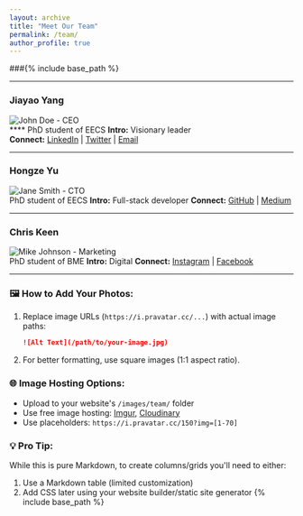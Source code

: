```yaml
---
layout: archive
title: "Meet Our Team"
permalink: /team/
author_profile: true
---
```


###{% include base_path %}



---

### Jiayao Yang 
![John Doe - CEO](https://i.pravatar.cc/150?img=1)  
**** PhD student of EECS 
**Intro:** Visionary leader  
**Connect:** [LinkedIn](#) | [Twitter](#) | [Email](#)

---

### Hongze Yu  
![Jane Smith - CTO](https://i.pravatar.cc/150?img=2)  
PhD student of EECS
**Intro:** Full-stack developer 
**Connect:** [GitHub](#) | [Medium](#)

---

### Chris Keen  
![Mike Johnson - Marketing](https://i.pravatar.cc/150?img=3)  
PhD student of BME 
**Intro:** Digital 
**Connect:** [Instagram](#) | [Facebook](#)

---

### 🖼️ How to Add Your Photos:
1. Replace image URLs (`https://i.pravatar.cc/...`) with actual image paths:
   ```markdown
   ![Alt Text](/path/to/your-image.jpg)
   ```
2. For better formatting, use square images (1:1 aspect ratio).

### 🌐 Image Hosting Options:
- Upload to your website's `/images/team/` folder
- Use free image hosting: [Imgur](https://imgur.com), [Cloudinary](https://cloudinary.com)
- Use placeholders: `https://i.pravatar.cc/150?img=[1-70]`

### 💡 Pro Tip: 
While this is pure Markdown, to create columns/grids you'll need to either:
1. Use a Markdown table (limited customization)
2. Add CSS later using your website builder/static site generator
{% include base_path %}
